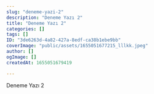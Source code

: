```yaml
---
slug: "deneme-yazi-2"
description: "Deneme Yazı 2"
title: "Deneme Yazı 2"
categories: []
tags: []
ID: "3de6263d-4a82-427a-8edf-ca38b1ebe9bb"
coverImage: "public/assets/1655051677215_lllkk.jpeg"
author: []
ogImage: []
createdAt: 1655051679419

---
```

Deneme Yazı 2